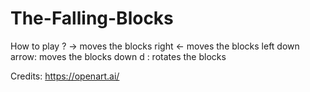 # The-Falling-Blocks

How to play ?
-> moves the blocks right
<- moves the blocks left
down arrow: moves the blocks down
d : rotates the blocks

Credits:
https://openart.ai/
